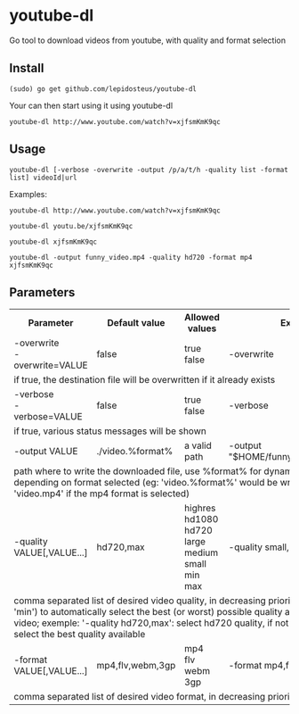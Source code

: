 youtube-dl
=================

Go tool to download videos from youtube, with quality and format selection

Install
-------

    (sudo) go get github.com/lepidosteus/youtube-dl

Your can then start using it using youtube-dl

    youtube-dl http://www.youtube.com/watch?v=xjfsmKmK9qc

Usage
-----

    youtube-dl [-verbose -overwrite -output /p/a/t/h -quality list -format list] videoId|url

Examples:

    youtube-dl http://www.youtube.com/watch?v=xjfsmKmK9qc

    youtube-dl youtu.be/xjfsmKmK9qc

    youtube-dl xjfsmKmK9qc

    youtube-dl -output funny_video.mp4 -quality hd720 -format mp4 xjfsmKmK9qc

Parameters
----------

<table>
  <tr>
    <th>Parameter</th><th>Default value</th><th>Allowed values</th><th>Example</th>
  </tr>
  <tr>
    <td>-overwrite<br>-overwrite=VALUE</td><td>false</td><td>true<br>false</td><td>-overwrite</td>
  </tr>
  <tr>
    <td colspan="4">if true, the destination file will be overwritten if it already exists</td>
  </tr>
  <tr>
    <td>-verbose<br>-verbose=VALUE</td><td>false</td><td>true<br>false</td><td>-verbose</td>
  </tr>
  <tr>
    <td colspan="4">if true, various status messages will be shown</td>
  </tr>
  <tr>
    <td>-output VALUE</td><td>./video.%format%</td><td>a valid path</td><td>-output "$HOME/funny_video.%format%"
  </tr>
  <tr>
    <td colspan="4">path where to write the downloaded file, use %format% for dynamic extension depending on format selected (eg: 'video.%format%' would be written as 'video.mp4' if the mp4 format is selected)</td>
  </tr>
  <tr>
    <td>-quality VALUE[,VALUE...]</td><td>hd720,max</td><td>highres<br>hd1080<br>hd720<br>large<br>medium<br>small<br>min<br>max</td><td>-quality small,min</td>
  </tr>
  <tr>
    <td colspan="4">comma separated list of desired video quality, in decreasing priority. Use 'max' (or 'min') to automatically select the best (or worst) possible quality available for this video; exemple: '-quality hd720,max': select hd720 quality, if not available then select the best quality available</td>
  </tr>
  <tr>
    <td>-format VALUE[,VALUE...]</td><td>mp4,flv,webm,3gp</td><td>mp4<br>flv<br>webm<br>3gp</td><td>-format mp4,flv</td>
  </tr>
  <tr>
    <td colspan="4">comma separated list of desired video format, in decreasing priority</td>
  </tr>
</table>
